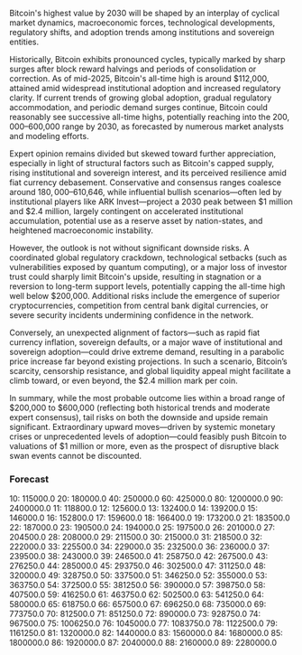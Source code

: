 Bitcoin's highest value by 2030 will be shaped by an interplay of cyclical market dynamics, macroeconomic forces, technological developments, regulatory shifts, and adoption trends among institutions and sovereign entities.

Historically, Bitcoin exhibits pronounced cycles, typically marked by sharp surges after block reward halvings and periods of consolidation or correction. As of mid-2025, Bitcoin's all-time high is around $112,000, attained amid widespread institutional adoption and increased regulatory clarity. If current trends of growing global adoption, gradual regulatory accommodation, and periodic demand surges continue, Bitcoin could reasonably see successive all-time highs, potentially reaching into the $200,000–$600,000 range by 2030, as forecasted by numerous market analysts and modeling efforts.

Expert opinion remains divided but skewed toward further appreciation, especially in light of structural factors such as Bitcoin's capped supply, rising institutional and sovereign interest, and its perceived resilience amid fiat currency debasement. Conservative and consensus ranges coalesce around $180,000–$610,646, while influential bullish scenarios—often led by institutional players like ARK Invest—project a 2030 peak between $1 million and $2.4 million, largely contingent on accelerated institutional accumulation, potential use as a reserve asset by nation-states, and heightened macroeconomic instability.

However, the outlook is not without significant downside risks. A coordinated global regulatory crackdown, technological setbacks (such as vulnerabilities exposed by quantum computing), or a major loss of investor trust could sharply limit Bitcoin's upside, resulting in stagnation or a reversion to long-term support levels, potentially capping the all-time high well below $200,000. Additional risks include the emergence of superior cryptocurrencies, competition from central bank digital currencies, or severe security incidents undermining confidence in the network.

Conversely, an unexpected alignment of factors—such as rapid fiat currency inflation, sovereign defaults, or a major wave of institutional and sovereign adoption—could drive extreme demand, resulting in a parabolic price increase far beyond existing projections. In such a scenario, Bitcoin’s scarcity, censorship resistance, and global liquidity appeal might facilitate a climb toward, or even beyond, the $2.4 million mark per coin.

In summary, while the most probable outcome lies within a broad range of $200,000 to $600,000 (reflecting both historical trends and moderate expert consensus), tail risks on both the downside and upside remain significant. Extraordinary upward moves—driven by systemic monetary crises or unprecedented levels of adoption—could feasibly push Bitcoin to valuations of $1 million or more, even as the prospect of disruptive black swan events cannot be discounted.

### Forecast

10: 115000.0
20: 180000.0
40: 250000.0
60: 425000.0
80: 1200000.0
90: 2400000.0
11: 118800.0
12: 125600.0
13: 132400.0
14: 139200.0
15: 146000.0
16: 152800.0
17: 159600.0
18: 166400.0
19: 173200.0
21: 183500.0
22: 187000.0
23: 190500.0
24: 194000.0
25: 197500.0
26: 201000.0
27: 204500.0
28: 208000.0
29: 211500.0
30: 215000.0
31: 218500.0
32: 222000.0
33: 225500.0
34: 229000.0
35: 232500.0
36: 236000.0
37: 239500.0
38: 243000.0
39: 246500.0
41: 258750.0
42: 267500.0
43: 276250.0
44: 285000.0
45: 293750.0
46: 302500.0
47: 311250.0
48: 320000.0
49: 328750.0
50: 337500.0
51: 346250.0
52: 355000.0
53: 363750.0
54: 372500.0
55: 381250.0
56: 390000.0
57: 398750.0
58: 407500.0
59: 416250.0
61: 463750.0
62: 502500.0
63: 541250.0
64: 580000.0
65: 618750.0
66: 657500.0
67: 696250.0
68: 735000.0
69: 773750.0
70: 812500.0
71: 851250.0
72: 890000.0
73: 928750.0
74: 967500.0
75: 1006250.0
76: 1045000.0
77: 1083750.0
78: 1122500.0
79: 1161250.0
81: 1320000.0
82: 1440000.0
83: 1560000.0
84: 1680000.0
85: 1800000.0
86: 1920000.0
87: 2040000.0
88: 2160000.0
89: 2280000.0